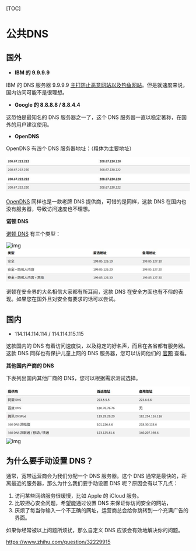 [TOC]



# 公共DNS

## 国外

- **IBM 的 9.9.9.9**

IBM 的 DNS 服务器 9.9.9.9 [主打防止恶意网站以及钓鱼网站](https://link.zhihu.com/?target=https%3A//developer.ibm.com/cn/blog/2017/ibm-dns-quad9/)。但是就速度来说，国内访问可能不是很理想。

- **Google 的 8.8.8.8 / 8.8.4.4**

这恐怕是最知名的 DNS 服务器之一了，这个 DNS 服务器一直以稳定著称，在国外的用户建议使用。

- **OpenDNS**

OpenDNS 有四个 DNS 服务器地址：（粗体为主要地址）

![img](image-201904241558/v2-c5505b05bdb2ef36129859a73b0f4116_hd.jpg)![img](image-201904241558/v2-c5505b05bdb2ef36129859a73b0f4116_hd-20190424155429737.jpg)

[OpenDNS](https://link.zhihu.com/?target=http%3A//opendns.com/) 同样也是一款老牌 DNS 提供商，可惜的是同样，这款 DNS 在国内也没有服务器，导致访问速度也不理想。

**诺顿 DNS**

[诺顿 DNS](https://link.zhihu.com/?target=http%3A//dns.norton.com/) 有三个类型：

![img](https://pic2.zhimg.com/50/v2-587840627c278c745d96fd9bcdaf8381_hd.jpg)![img](image-201904241558/v2-587840627c278c745d96fd9bcdaf8381_hd.jpg)

诺顿在安全界的大名相信大家都有所耳闻，这款 DNS 在安全方面也有不俗的表现。如果您在国外且对安全有要求的话可以尝试。

## **国内**

- 114.114.114.114 / 114.114.115.115

这款国内的 DNS 有着访问速度快，以及稳定的好名声，而且在各省都有服务器。这款 DNS 同样也有保护儿童上网的 DNS 服务器，您可以访问他们的 [官网](https://link.zhihu.com/?target=https%3A//www.114dns.com/) 查看。

**其他国内产商的 DNS**

下表列出国内其他厂商的 DNS，您可以根据需求测试选择。

![img](image-201904241558/v2-4bf536363646e7a1386cd9eff1d5d66e_hd.jpg)![img](https://pic2.zhimg.com/80/v2-4bf536363646e7a1386cd9eff1d5d66e_hd.jpg)

## 为什么要手动设置 DNS？

通常，宽带运营商会为我们分配一个 DNS 服务器。这个 DNS 通常是最快的，距离最近的服务器，那么为什么我们要手动设置 DNS 呢？原因会有以下几点：



1. 访问某些网络服务很缓慢，比如 Apple 的 iCloud 服务。
2. 比较担心安全问题，希望能通过设置 DNS 来保证你访问安全的网站，
3. 厌烦了每当你输入一个不正确的网址，运营商总会给你跳转到一个充满广告的界面。

如果你经常被以上问题所烦扰，那么自定义 DNS 应该会有效地解决你的问题。







<https://www.zhihu.com/question/32229915>